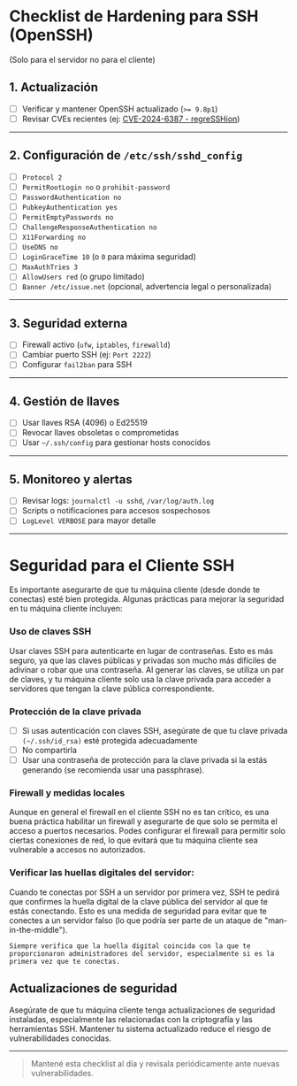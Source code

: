 # Checklist de Hardening para SSH (OpenSSH)

(Solo para el servidor no para el cliente)

## 1. Actualización
- [ ] Verificar y mantener OpenSSH actualizado (`>= 9.8p1`)
- [ ] Revisar CVEs recientes (ej: [CVE-2024-6387 - regreSSHion](https://cve.mitre.org/cgi-bin/cvename.cgi?name=CVE-2024-6387))

---

## 2. Configuración de `/etc/ssh/sshd_config`
- [ ] `Protocol 2`  
- [ ] `PermitRootLogin no` o `prohibit-password`  
- [ ] `PasswordAuthentication no`  
- [ ] `PubkeyAuthentication yes`  
- [ ] `PermitEmptyPasswords no`  
- [ ] `ChallengeResponseAuthentication no`  
- [ ] `X11Forwarding no`  
- [ ] `UseDNS no`  
- [ ] `LoginGraceTime 10` (o `0` para máxima seguridad)  
- [ ] `MaxAuthTries 3`  
- [ ] `AllowUsers red` (o grupo limitado)  
- [ ] `Banner /etc/issue.net` (opcional, advertencia legal o personalizada)

---

## 3. Seguridad externa
- [ ] Firewall activo (`ufw`, `iptables`, `firewalld`)  
- [ ] Cambiar puerto SSH (ej: `Port 2222`)  
- [ ] Configurar `fail2ban` para SSH  

---

## 4. Gestión de llaves
- [ ] Usar llaves RSA (4096) o Ed25519  
- [ ] Revocar llaves obsoletas o comprometidas  
- [ ] Usar `~/.ssh/config` para gestionar hosts conocidos  

---

## 5. Monitoreo y alertas
- [ ] Revisar logs: `journalctl -u sshd`, `/var/log/auth.log`  
- [ ] Scripts o notificaciones para accesos sospechosos  
- [ ] `LogLevel VERBOSE` para mayor detalle  

---

# Seguridad para el Cliente SSH

Es importante asegurarte de que tu máquina cliente (desde donde te conectas) esté bien protegida. Algunas prácticas para mejorar la seguridad en tu máquina cliente incluyen:

### Uso de claves SSH

Usar claves SSH para autenticarte en lugar de contraseñas. Esto es más seguro, ya que las claves públicas y privadas son mucho más difíciles de adivinar o robar que una contraseña. Al generar las claves, se utiliza un par de claves, y tu máquina cliente solo usa la clave privada para acceder a servidores que tengan la clave pública correspondiente.

### Protección de la clave privada
- [ ] Si usas autenticación con claves SSH, asegúrate de que tu clave privada `(~/.ssh/id_rsa)` esté protegida adecuadamente
- [ ] No compartirla
- [ ] Usar una contraseña de protección para la clave privada si la estás generando (se recomienda usar una passphrase).

### Firewall y medidas locales
Aunque en general el firewall en el cliente SSH no es tan crítico, es una buena práctica habilitar un firewall y asegurarte de que solo se permita el acceso a puertos necesarios.
Podes configurar el firewall para permitir solo ciertas conexiones de red, lo que evitará que tu máquina cliente sea vulnerable a accesos no autorizados.

### Verificar las huellas digitales del servidor:
Cuando te conectas por SSH a un servidor por primera vez, SSH te pedirá que confirmes la huella digital de la clave pública del servidor al que te estás conectando. Esto es una medida de seguridad para evitar que te conectes a un servidor falso (lo que podría ser parte de un ataque de "man-in-the-middle").

`Siempre verifica que la huella digital coincida con la que te proporcionaron administradores del servidor, especialmente si es la primera vez que te conectas.`

## Actualizaciones de seguridad
Asegúrate de que tu máquina cliente tenga actualizaciones de seguridad instaladas, especialmente las relacionadas con la criptografía y las herramientas SSH. Mantener tu sistema actualizado reduce el riesgo de vulnerabilidades conocidas.

---

> Mantené esta checklist al día y revisala periódicamente ante nuevas vulnerabilidades.
